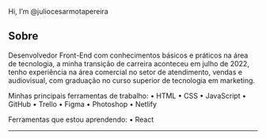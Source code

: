 Hi, I’m @juliocesarmotapereira

## Sobre

Desenvolvedor Front-End com conhecimentos básicos e práticos na área de tecnologia, a minha transição de carreira aconteceu em julho de 2022, tenho experiência na área comercial no setor de atendimento, vendas e audiovisual, com graduação no curso superior de tecnologia em marketing. 

Minhas principais ferramentas de trabalho:
 • HTML
 • CSS
 • JavaScript
 • GitHub
 • Trello 
 • Figma
 • Photoshop 
 • Netlify 

Ferramentas que estou aprendendo: 
 • React

<hr>
